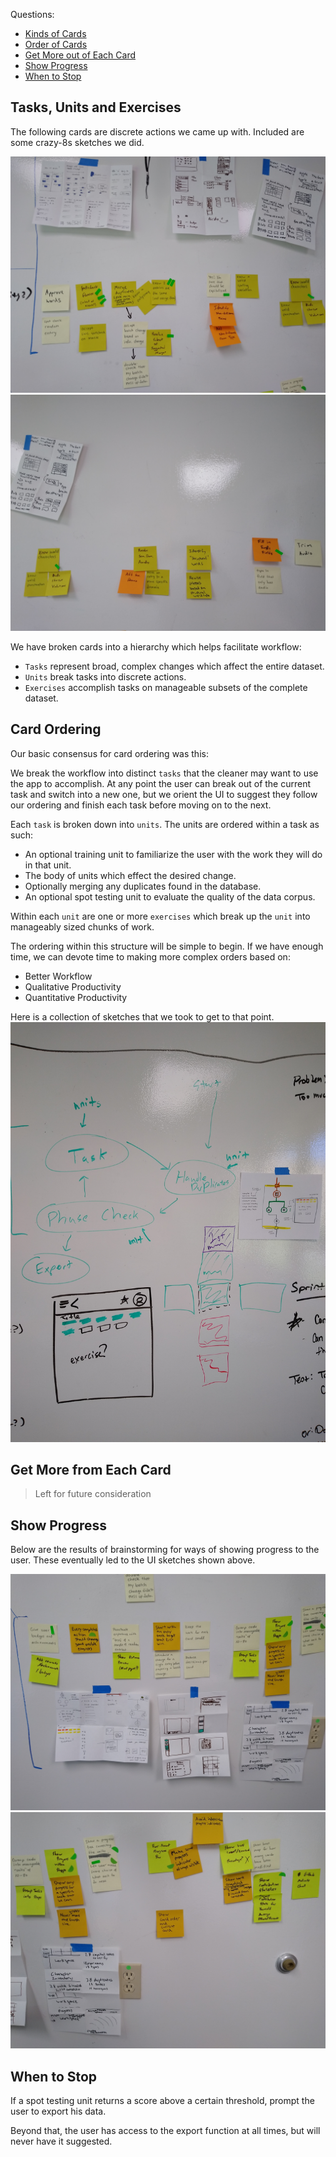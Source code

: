 Questions:

- [Kinds of Cards](#units-and-exercises)
- [Order of Cards](#card-ordering)
- [Get More out of Each Card](#get-more-from-each-card)
- [Show Progress](#show-progress)
- [When to Stop](#when-to-stop)

## Tasks, Units and Exercises

The following cards are discrete actions we came up with. Included are some crazy-8s sketches we did.

![Card Types 1](./5-30_images/cards1.jpg)
![Card Types 2](./5-30_images/cards2.jpg)

We have broken cards into a hierarchy which helps facilitate workflow:

- `Tasks` represent broad, complex changes which affect the entire dataset.
- `Units` break tasks into discrete actions.
- `Exercises` accomplish tasks on manageable subsets of the complete dataset.

## Card Ordering

Our basic consensus for card ordering was this:

We break the workflow into distinct `tasks` that the cleaner may want to use the app to accomplish. At any point the user can break out of the current task and switch into a new one, but we orient the UI to suggest they follow our ordering and finish each task before moving on to the next.

Each `task` is broken down into `units`. The units are ordered within a task as such:

- An optional training unit to familiarize the user with the work they will do in that unit.
- The body of units which effect the desired change.
- Optionally merging any duplicates found in the database.
- An optional spot testing unit to evaluate the quality of the data corpus.

Within each `unit` are one or more `exercises` which break up the `unit` into manageably sized chunks of work.

The ordering within this structure will be simple to begin. If we have enough time, we can devote time to making more complex orders based on:

- Better Workflow
- Qualitative Productivity
- Quantitative Productivity

Here is a collection of sketches that we took to get to that point.
![Sketches](./5-30_images/sketches.jpg)

## Get More from Each Card

> Left for future consideration

## Show Progress

Below are the results of brainstorming for ways of showing progress to the user. These eventually led to the UI sketches shown above.

![progress1](./5-30_images/progress1.jpg)
![progress2](./5-30_images/progress2.jpg)

## When to Stop

If a spot testing unit returns a score above a certain threshold, prompt the user to export his data.

Beyond that, the user has access to the export function at all times, but will never have it suggested.

<!-- TODO: (set export as final suggested task?) -->
